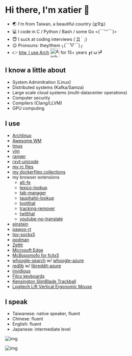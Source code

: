 # Hi there, I'm xatier  👋

- :earth_asia: I'm from Taiwan, a beautiful country (≧∇≦)
- :computer: I code in C / Python / Bash / some Go <(￣︶￣)>
- :innocent: I suck at coding interviews (´Д｀;)
- :wink: Pronouns: they/them ╮(￣▽￣)╭
- :point_right: [btw, I use Arch](https://www.quora.com/What-is-meant-by-btw-I-use-arch) [<img src="https://raw.githubusercontent.com/Raymo111/Raymo111/master/socials/arch.svg" height="30em" align="center" alt="Arch Linux Logo" title="Arch Linux"/>](https://archlinux.org/) for 15+ years ┏(·ω·)┛

## I know a little about

- System Adminitration (Linux)
- Distributed systems (Kafka/Samza)
- Large scale cloud systems (multi-datacenter operations)
- Computer security
- Compilers (Clang/LLVM)
- GPU computing

## I use

- [Archlinux](https://archlinux.org)
- [Awesome WM](https://github.com/awesomeWM/awesome)
- [tmux](https://github.com/tmux/tmux)
- [vim](https://github.com/vim/vim)
- [ranger](https://github.com/ranger/ranger)
- [rxvt-unicode](http://software.schmorp.de/pkg/rxvt-unicode.html)
- [my rc files](https://github.com/xatier/rc-files)
- [my dockerfiles collections](https://github.com/xatier/dockerfiles)
- my browser extensions
  -  [alt-fe](https://github.com/xatier/alt-fe)
  -  [lexico-lookup](https://github.com/xatier/lexico-lookup)
  -  [tab-manager](https://github.com/xatier/tab-manager)
  -  [tauphahji-lookup](https://github.com/xatier/tauphahji-lookup)
  -  [tootthat](https://github.com/xatier/tootthat)
  -  [tracking-remover](https://github.com/xatier/tracking-remover)
  -  [twitthat](https://github.com/xatier/twitthat-chrome-extension)
  -  [youtube-no-translate](https://github.com/xatier/youtube-no-translate)
- [einstein](https://github.com/ChildishGhost/einstein)
- [pawoo-rt](https://github.com/xatier/pawoo-rt)
- [toy-socks5](https://github.com/xatier/toy-socks5)
- [podman](https://github.com/containers/podman)
- [Zettlr](https://github.com/Zettlr/Zettlr)
- [Microsoft Edge](https://www.microsoft.com/en-us/edge)
- [McBopomofo for fcitx5](https://github.com/openvanilla/fcitx5-mcbopomofo)
- [whoogle-search](https://github.com/benbusby/whoogle-search) w/ [whoogle-azure](https://github.com/xatier/whoogle-azure)
- [redlib](https://github.com/redlib-org/redlib) w/ [libreddit-azure](https://github.com/xatier/libreddit-azure)
- [invidious](https://github.com/iv-org/invidious)
- [Filco keyboards](https://www.diatec.co.jp/en/)
- [Kensington SlimBlade Trackball](https://www.kensington.com/)
- [Logitech Lift Vertical Ergonomic Mouse](https://www.logitech.com/)

## I speak

- Taiwanese: native speaker, fluent
- Chinese: fluent
- English: fluent
- Japanese: intermediate level


![img](https://github-readme-stats.vercel.app/api?username=xatier&count_private=true&show_icons=true&include_all_commits=true&theme=radical)

![img](https://github-readme-stats.vercel.app/api/top-langs/?username=xatier&hide=HTML,Javascript&show_icons=true&theme=radical)
